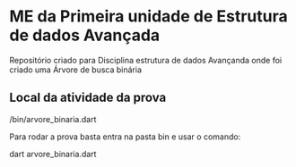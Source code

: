 # ME da Primeira unidade de Estrutura de dados Avançada

Repositório criado para Disciplina estrutura de dados Avançanda onde foi criado uma Árvore de busca binária

## Local da atividade da prova

/bin/arvore_binaria.dart

Para rodar a prova basta entra na pasta bin e usar o comando:

dart arvore_binaria.dart